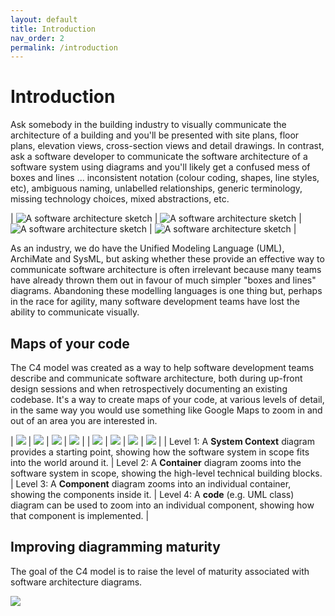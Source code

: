 ```yaml
---
layout: default
title: Introduction
nav_order: 2
permalink: /introduction
---
```


# Introduction

Ask somebody in the building industry to visually communicate the architecture of a building and you'll be presented
with site plans, floor plans, elevation views, cross-section views and detail drawings. In contrast, ask a software
developer to communicate the software architecture of a software system using diagrams and you'll likely get a
confused mess of boxes and lines ... inconsistent notation (colour coding, shapes, line styles, etc), ambiguous naming,
unlabelled relationships, generic terminology, missing technology choices, mixed abstractions, etc.

| ![A software architecture sketch](/images/sketch-1.jpg) | ![A software architecture sketch](/images/sketch-2.jpg) | ![A software architecture sketch](/images/sketch-3.jpg) | ![A software architecture sketch](/images/sketch-4.jpg) |

As an industry, we do have the Unified Modeling Language (UML), ArchiMate and SysML, but asking whether these provide
an effective way to communicate software architecture is often irrelevant because many teams have already thrown them
out in favour of much simpler "boxes and lines" diagrams. Abandoning these modelling languages is one thing but,
perhaps in the race for agility, many software development teams have lost the ability to communicate visually.

## Maps of your code

The C4 model was created as a way to help software development teams describe and communicate software architecture,
both during up-front design sessions and when retrospectively documenting an existing codebase. It's a way to create
maps of your code, at various levels of detail, in the same way you would use something like Google Maps to zoom in
and out of an area you are interested in.

| ![](/images/map-4.jpg) | ![](/images/map-3.jpg) | ![](/images/map-2.jpg) | ![](/images/map-1.jpg) |
| ![](https://static.structurizr.com/workspace/36141/diagrams/SystemContext.png) | ![](https://static.structurizr.com/workspace/36141/diagrams/Containers.png) | ![](https://static.structurizr.com/workspace/36141/diagrams/Components.png) | ![](https://static.structurizr.com/workspace/36141/diagrams/MainframeBankingSystemFacade.png) |
| Level 1: A __System Context__ diagram provides a starting point, showing how the software system in scope fits into the world around it. | Level 2: A __Container__ diagram zooms into the software system in scope, showing the high-level technical building blocks. | Level 3: A __Component__ diagram zooms into an individual container, showing the components inside it. | Level 4: A __code__ (e.g. UML class) diagram can be used to zoom into an individual component, showing how that component is implemented. |

## Improving diagramming maturity

The goal of the C4 model is to raise the level of maturity associated with software architecture diagrams.

![](/images/software-architecture-diagramming-maturity-model.png)

<script type="application/javascript" src="https://code.jquery.com/jquery-3.7.1.slim.min.js"></script>
<script type="application/javascript" src="/assets/c4model.js"></script>
